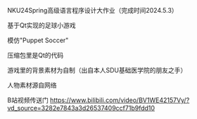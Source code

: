 NKU24Spring高级语言程序设计大作业（完成时间2024.5.3）

基于Qt实现的足球小游戏

模仿"Puppet Soccer"

压缩包里是Qt的代码

游戏里的背景素材为自制（出自本人SDU基础医学院的朋友之手）

人物素材源自网络

B站视频传送门 https://www.bilibili.com/video/BV1WE42157Vy/?vd_source=3282e7843a3d26537409ccf71b9fdd10
